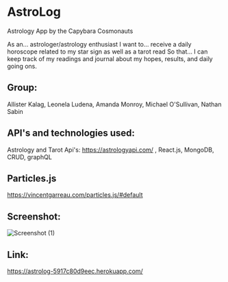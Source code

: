 # AstroLog
Astrology App by the Capybara Cosmonauts

As an... astrologer/astrology enthusiast 
I want to… receive a daily horoscope related to my star sign as well as a tarot read
So that… I can keep track of my readings and journal about my hopes, results, and daily going ons.

## Group:
 Allister Kalag,
 Leonela Ludena,
 Amanda Monroy,
 Michael O'Sullivan,
 Nathan Sabin

## API's and technologies used:
Astrology and Tarot Api's: https://astrologyapi.com/ ,
React.js, 
MongoDB,
CRUD,
graphQL

## Particles.js
https://vincentgarreau.com/particles.js/#default

## Screenshot:
![Screenshot (1)](https://github.com/allister-seras/MyPokedex/assets/127148387/6ddf59ad-871d-406c-8904-47f1ded57145)

## Link:  
https://astrolog-5917c80d9eec.herokuapp.com/

